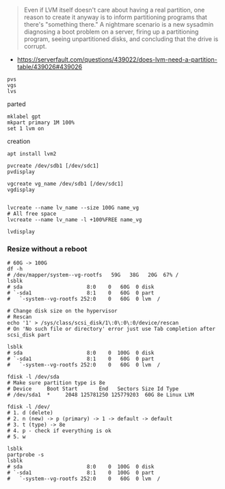 
> Even if LVM itself doesn't care about having a real partition, one reason to create it anyway
> is to inform partitioning programs that there's "something there."
> A nightmare scenario is a new sysadmin diagnosing a boot problem on a server,
> firing up a partitioning program, seeing unpartitioned disks, and concluding that the drive is corrupt.
* https://serverfault.com/questions/439022/does-lvm-need-a-partition-table/439026#439026

```shell
pvs
vgs
lvs
```

parted
```
mklabel gpt
mkpart primary 1M 100%
set 1 lvm on
```

creation
```shell
apt install lvm2

pvcreate /dev/sdb1 [/dev/sdc1]
pvdisplay

vgcreate vg_name /dev/sdb1 [/dev/sdc1]
vgdisplay


lvcreate --name lv_name --size 100G name_vg
# All free space
lvcreate --name lv_name -l +100%FREE name_vg

lvdisplay
```

### Resize without a reboot
```shell
# 60G -> 100G
df -h
# /dev/mapper/system--vg-rootfs   59G   38G   20G  67% /
lsblk
# sda                     8:0    0   60G  0 disk 
# `-sda1                  8:1    0   60G  0 part 
#   `-system--vg-rootfs 252:0    0   60G  0 lvm  /

# Change disk size on the hypervisor
# Rescan
echo '1' > /sys/class/scsi_disk/1\:0\:0\:0/device/rescan
# On 'No such file or directory' error just use Tab completion after scsi_disk part

lsblk
# sda                     8:0    0  100G  0 disk 
# `-sda1                  8:1    0   60G  0 part 
#   `-system--vg-rootfs 252:0    0   60G  0 lvm  /

fdisk -l /dev/sda
# Make sure partition type is 8e
# Device     Boot Start       End   Sectors Size Id Type
# /dev/sda1  *     2048 125781250 125779203  60G 8e Linux LVM

fdisk -l /dev/
# 1. d (delete)
# 2. n (new) -> p (primary) -> 1 -> default -> default
# 3. t (type) -> 8e
# 4. p - check if everything is ok
# 5. w

lsblk
partprobe -s
lsblk
# sda                     8:0    0  100G  0 disk 
# `-sda1                  8:1    0  100G  0 part 
#   `-system--vg-rootfs 252:0    0   60G  0 lvm  /

```
